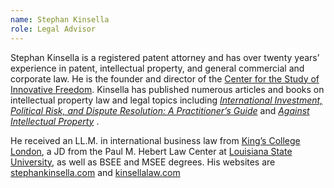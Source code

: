 ```yaml
---
name: Stephan Kinsella
role: Legal Advisor
---
```

Stephan Kinsella is a registered patent attorney and has over twenty years’ experience in patent, intellectual property, and general commercial and corporate law. He is the founder and director of the [Center for the Study of Innovative Freedom](http://c4sif.org/). Kinsella has published numerous articles and books on intellectual property law and legal topics including [_International Investment, Political Risk, and Dispute Resolution: A Practitioner’s Guide_](http://www.amazon.com/International-Investment-Political-Dispute-Resolution/dp/0379215225) and [_Against Intellectual Property_](https://mises.org/library/against-intellectual-property-0) .

He received an LL.M. in international business law from [King’s College London](http://www.kcl.ac.uk/), a JD from the Paul M. Hebert Law Center at [Louisiana State University](//lsu.edu), as well as BSEE and MSEE degrees. His websites are [stephankinsella.com](http://stephankinsella.com) and [kinsellalaw.com](http://kinsellalaw.com)
